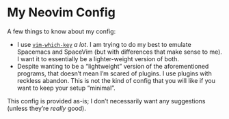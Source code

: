 # My Neovim Config

A few things to know about my config:

- I use [`vim-which-key`](https://github.com/liuchengxu/vim-which-key) _a lot_. I am trying to do my best to emulate Spacemacs and SpaceVim (but with differences that make sense to me). I want it to essentially be a lighter-weight version of both.
- Despite wanting to be a “lightweight” version of the aforementioned programs, that doesn’t mean I’m scared of plugins. I use plugins with reckless abandon. This is not the kind of config that you will like if you want to keep your setup “minimal”.

This config is provided as-is; I don’t necessarily want any suggestions (unless they’re _really_ good).
